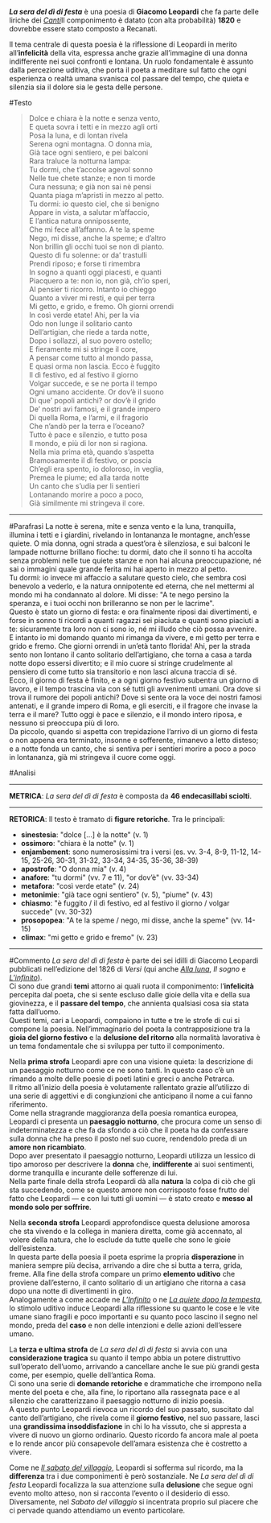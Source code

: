 **_La sera del dì di festa_** è una poesia di **Giacomo Leopardi** che fa parte delle liriche dei [_Canti_](https://www.sololibri.net/Canti-Leopardi-quali-sono-cosa-sapere.html)Il componimento è datato (con alta probabilità) **1820** e dovrebbe essere stato composto a Recanati.

Il tema centrale di questa poesia è la riflessione di Leopardi in merito all’**infelicità** della vita, espressa anche grazie all’immagine di una donna indifferente nei suoi confronti e lontana. Un ruolo fondamentale è assunto dalla percezione uditiva, che porta il poeta a meditare sul fatto che ogni esperienza o realtà umana svanisca col passare del tempo, che quieta e silenzia sia il dolore sia le gesta delle persone.

#Testo 
>Dolce e chiara è la notte e senza vento,  
>E queta sovra i tetti e in mezzo agli orti  
>Posa la luna, e di lontan rivela  
>Serena ogni montagna. O donna mia,  
>Già tace ogni sentiero, e pei balconi  
>Rara traluce la notturna lampa:  
>Tu dormi, che t’accolse agevol sonno  
>Nelle tue chete stanze; e non ti morde  
>Cura nessuna; e già non sai nè pensi  
>Quanta piaga m’apristi in mezzo al petto.  
>Tu dormi: io questo ciel, che sì benigno  
>Appare in vista, a salutar m’affaccio,  
>E l’antica natura onnipossente,  
>Che mi fece all’affanno. A te la speme  
>Nego, mi disse, anche la speme; e d’altro  
>Non brillin gli occhi tuoi se non di pianto.  
>Questo dì fu solenne: or da’ trastulli  
>Prendi riposo; e forse ti rimembra  
>In sogno a quanti oggi piacesti, e quanti  
>Piacquero a te: non io, non già, ch’io speri,  
>Al pensier ti ricorro. Intanto io chieggo  
>Quanto a viver mi resti, e qui per terra  
>Mi getto, e grido, e fremo. Oh giorni orrendi  
>In così verde etate! Ahi, per la via  
>Odo non lunge il solitario canto  
>Dell’artigian, che riede a tarda notte,  
>Dopo i sollazzi, al suo povero ostello;  
>E fieramente mi si stringe il core,  
>A pensar come tutto al mondo passa,  
>E quasi orma non lascia. Ecco è fuggito  
>Il dì festivo, ed al festivo il giorno  
>Volgar succede, e se ne porta il tempo  
>Ogni umano accidente. Or dov’è il suono  
>Di que’ popoli antichi? or dov’è il grido  
>De’ nostri avi famosi, e il grande impero  
>Di quella Roma, e l’armi, e il fragorio  
>Che n’andò per la terra e l’oceano?  
>Tutto è pace e silenzio, e tutto posa  
>Il mondo, e più di lor non si ragiona.  
>Nella mia prima età, quando s’aspetta  
>Bramosamente il dì festivo, or poscia  
>Ch’egli era spento, io doloroso, in veglia,  
>Premea le piume; ed alla tarda notte  
>Un canto che s’udia per li sentieri  
>Lontanando morire a poco a poco,  
>Già similmente mi stringeva il core.

---

#Parafrasi
La notte è serena, mite e senza vento e la luna, tranquilla, illumina i tetti e i giardini, rivelando in lontananza le montagne, anch’esse quiete. O mia donna, ogni strada a quest’ora è silenziosa, e sui balconi le lampade notturne brillano fioche: tu dormi, dato che il sonno ti ha accolta senza problemi nelle tue quiete stanze e non hai alcuna preoccupazione, né sai o immagini quale grande ferita mi hai aperto in mezzo al petto.  
Tu dormi: io invece mi affaccio a salutare questo cielo, che sembra così benevolo a vederlo, e la natura onnipotente ed eterna, che nel mettermi al mondo mi ha condannato al dolore. Mi disse: "A te nego persino la speranza, e i tuoi occhi non brilleranno se non per le lacrime".  
Questo è stato un giorno di festa: e ora finalmente riposi dai divertimenti, e forse in sonno ti ricordi a quanti ragazzi sei piaciuta e quanti sono piaciuti a te: sicuramente tra loro non ci sono io, né mi illudo che ciò possa avvenire. E intanto io mi domando quanto mi rimanga da vivere, e mi getto per terra e grido e fremo. Che giorni orrendi in un’età tanto florida! Ahi, per la strada sento non lontano il canto solitario dell’artigiano, che torna a casa a tarda notte dopo essersi divertito; e il mio cuore si stringe crudelmente al pensiero di come tutto sia transitorio e non lasci alcuna traccia di sé.  
Ecco, il giorno di festa è finito, e a ogni giorno festivo subentra un giorno di lavoro, e il tempo trascina via con sé tutti gli avvenimenti umani. Ora dove si trova il rumore dei popoli antichi? Dove si sente ora la voce dei nostri famosi antenati, e il grande impero di Roma, e gli eserciti, e il fragore che invase la terra e il mare? Tutto oggi è pace e silenzio, e il mondo intero riposa, e nessuno si preoccupa più di loro.  
Da piccolo, quando si aspetta con trepidazione l’arrivo di un giorno di festa o non appena era terminato, insonne e sofferente, rimanevo a letto disteso; e a notte fonda un canto, che si sentiva per i sentieri morire a poco a poco in lontananza, già mi stringeva il cuore come oggi.

#Analisi

---
**METRICA**:
_La sera del dì di festa_ è composta da **46 endecasillabi sciolti**.

---
**RETORICA**:
Il testo è tramato di **figure retoriche**. Tra le principali:

- **sinestesia**: "dolce [...] è la notte" (v. 1)
- **ossimoro**: "chiara è la notte" (v. 1)
- **enjambement**: sono numerosissimi tra i versi (es. vv. 3-4, 8-9, 11-12, 14-15, 25-26, 30-31, 31-32, 33-34, 34-35, 35-36, 38-39)
- **apostrofe**: "O donna mia" (v. 4)
- **anafore**: "tu dormi" (vv. 7 e 11), "or dov’è" (vv. 33-34)
- **metafora**: "così verde etate" (v. 24)
- **metonimie**: "già tace ogni sentiero" (v. 5), "piume" (v. 43)
- **chiasmo**: "è fuggito / il dì festivo, ed al festivo il giorno / volgar succede" (vv. 30-32)
- **prosopopea**: "A te la speme / nego, mi disse, anche la speme" (vv. 14-15)
- **climax**: "mi getto e grido e fremo" (v. 23)

---
#Commento
_La sera del dì di festa_ è parte dei sei idilli di Giacomo Leopardi pubblicati nell’edizione del 1826 di _Versi_ (qui anche [_Alla luna_](https://www.sololibri.net/alla-luna-leopardi-parafrasi-testo-analisi.html), _Il sogno_ e [_L’infinito_](https://www.sololibri.net/L-infinito-Leopardi-analisi-testo.html)).  
Ci sono due grandi **temi** attorno ai quali ruota il componimento: l’**infelicità** percepita dal poeta, che si sente escluso dalle gioie della vita e della sua giovinezza, e il **passare del tempo**, che annienta qualsiasi cosa sia stata fatta dall’uomo.  
Questi temi, cari a Leopardi, compaiono in tutte e tre le strofe di cui si compone la poesia. Nell’immaginario del poeta la contrapposizione tra la **gioia del giorno festivo** e la **delusione del ritorno** alla normalità lavorativa è un tema fondamentale che si sviluppa per tutto il componimento.

Nella **prima strofa** Leopardi apre con una visione quieta: la descrizione di un paesaggio notturno come ce ne sono tanti. In questo caso c’è un rimando a molte delle poesie di poeti latini e greci o anche Petrarca.  
Il ritmo all’inizio della poesia è volutamente rallentato grazie all’utilizzo di una serie di aggettivi e di congiunzioni che anticipano il nome a cui fanno riferimento.  
Come nella stragrande maggioranza della poesia romantica europea, Leopardi ci presenta un **paesaggio notturno**, che procura come un senso di indeterminatezza e che fa da sfondo a ciò che il poeta ha da confessare sulla donna che ha preso il posto nel suo cuore, rendendolo preda di un **amore non ricambiato**.  
Dopo aver presentato il paesaggio notturno, Leopardi utilizza un lessico di tipo amoroso per descrivere la **donna** che, **indifferente** ai suoi sentimenti, dorme tranquilla e incurante delle sofferenze di lui.  
Nella parte finale della strofa Leopardi dà alla **natura** la colpa di ciò che gli sta succedendo, come se questo amore non corrisposto fosse frutto del fatto che Leopardi — e con lui tutti gli uomini — è stato creato e **messo al mondo solo per soffrire**.

Nella **seconda strofa** Leopardi approfondisce questa delusione amorosa che sta vivendo e la collega in maniera diretta, come già accennato, al volere della natura, che lo esclude da tutte quelle che sono le gioie dell’esistenza.  
In questa parte della poesia il poeta esprime la propria **disperazione** in maniera sempre più decisa, arrivando a dire che si butta a terra, grida, freme. Alla fine della strofa compare un primo **elemento uditivo** che proviene dall’esterno, il canto solitario di un artigiano che ritorna a casa dopo una notte di divertimenti in giro.  
Analogamente a come accade ne [_L’Infinito_](https://www.sololibri.net/L-infinito-Leopardi-analisi-testo.html) o ne _[La quiete dopo la tempesta](https://www.sololibri.net/la-quiete-dopo-la-tempesta-parafrasi-analisi-del-testo.html)_, lo stimolo uditivo induce Leopardi alla riflessione su quanto le cose e le vite umane siano fragili e poco importanti e su quanto poco lascino il segno nel mondo, preda del **caso** e non delle intenzioni e delle azioni dell’essere umano.

La **terza e ultima strofa** de _La sera del dì di festa_ si avvia con una **considerazione tragica** su quanto il tempo abbia un potere distruttivo sull’operato dell’uomo, arrivando a cancellare anche le sue più grandi gesta come, per esempio, quelle dell’antica Roma.  
Ci sono una serie di **domande retoriche** e drammatiche che irrompono nella mente del poeta e che, alla fine, lo riportano alla rassegnata pace e al silenzio che caratterizzano il paesaggio notturno di inizio poesia.  
A questo punto Leopardi rievoca un ricordo del suo passato, suscitato dal canto dell’artigiano, che rivela come il **giorno festivo**, nel suo passare, lasci una **grandissima insoddisfazione** in chi lo ha vissuto, che si appresta a vivere di nuovo un giorno ordinario. Questo ricordo fa ancora male al poeta e lo rende ancor più consapevole dell’amara esistenza che è costretto a vivere.

Come ne _[Il sabato del villaggio](https://www.sololibri.net/sabato-villaggio-Leopardi-analisi-testo.html)_, Leopardi si sofferma sul ricordo, ma la **differenza** tra i due componimenti è però sostanziale. Ne _La sera del dì di festa_ Leopardi focalizza la sua attenzione sulla **delusione** che segue ogni evento molto atteso, non si racconta l’evento o il desiderio di esso. Diversamente, nel _Sabato del villaggio_ si incentrata proprio sul piacere che ci pervade quando attendiamo un evento particolare.